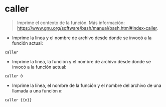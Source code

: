 # caller

> Imprime el contexto de la función.
> Más información: <https://www.gnu.org/software/bash/manual/bash.html#index-caller>.

- Imprime la línea y el nombre de archivo desde donde se invocó a la función actual:

`caller`

- Imprime la línea, la función y el nombre de archivo desde donde se invocó a la función actual:

`caller 0`

- Imprime la línea, el nombre de la función y el nombre del archivo de una llamada a una función `n`:

`caller {{n}}`
